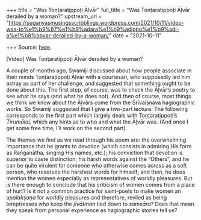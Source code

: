 +++
title = "Was Toṇṭaraṭippoṭi Āḻvār"
full_title = "Was Toṇṭaraṭippoṭi Āḻvār derailed by a woman?"
upstream_url = "https://suganyasmusingsscribblings.wordpress.com/2021/10/11/video-was-to%e1%b9%87%e1%b9%adara%e1%b9%adippo%e1%b9%adi-a%e1%b8%bbvar-derailed-by-a-woman/"
date = "2021-10-11"

+++
Source: [here](https://suganyasmusingsscribblings.wordpress.com/2021/10/11/video-was-to%e1%b9%87%e1%b9%adara%e1%b9%adippo%e1%b9%adi-a%e1%b8%bbvar-derailed-by-a-woman/).

[Video] Was Toṇṭaraṭippoṭi Āḻvār derailed by a woman?

A couple of months ago, Swamiji discussed about how people associate in their minds Toṇṭaraṭippoṭi Āḻvār with a courtesan, who supposedly led him astray as part of her challenge, and suggested that something ought to be done about this. The first step, of course, was to check the Āḻvār’s poetry to see what he says (and what he does not). And then of course, most things we think we know about the Āḻvārs come from the Śrīvaiṣṇava hagiographic works. So Swamiji suggested that I give a two-part lecture. The following corresponds to the first part which largely deals with Toṇṭaraṭippoṭi’s *Tirumālai,* which any hints as to who and what the Āḻvār was. (And once I get some free time, I’ll work on the second part).

The themes we find as we read through his poem are: the overwhelming importance that he grants to devotion (which consists in admiring His form as Raṅganātha, singing His names, etc.); his conviction that devotion is superior to caste distinction; his harsh words against the “Others”, and he can be quite virulent for someone who otherwise comes across as a soft person, who reserves the harshest words for himself; and then, he does mention the women especially as representatives of worldly pleasures. But is there enough to conclude that his criticism of women comes from a place of hurt? Is it not a common practice for saint-poets to make women an *upalakṣaṇa* for worldly pleasures and therefore, reviled as being temptresses who keep the *jīvātman* tied down to *saṃsāra*? Does that mean they speak from personal experience as hagiographic stories tell us?
